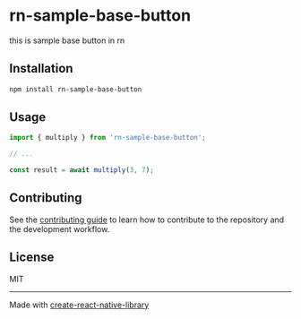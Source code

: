 # rn-sample-base-button

this is sample base button in rn

## Installation

```sh
npm install rn-sample-base-button
```

## Usage

```js
import { multiply } from 'rn-sample-base-button';

// ...

const result = await multiply(3, 7);
```

## Contributing

See the [contributing guide](CONTRIBUTING.md) to learn how to contribute to the repository and the development workflow.

## License

MIT

---

Made with [create-react-native-library](https://github.com/callstack/react-native-builder-bob)
